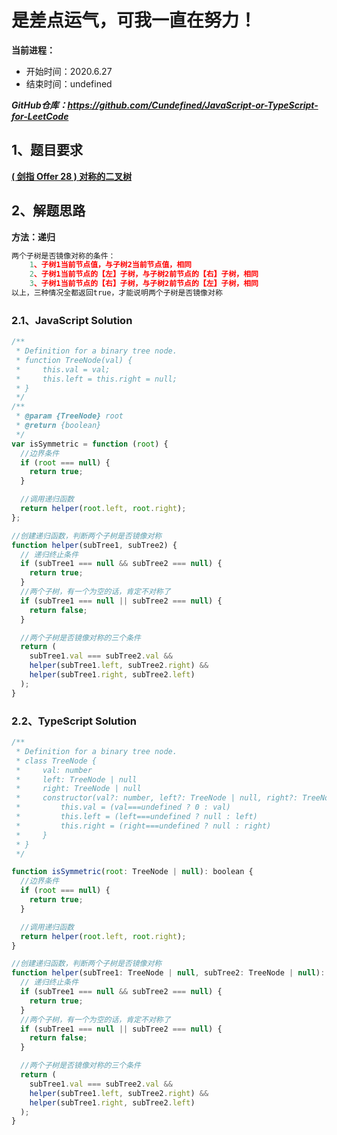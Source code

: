﻿# 是差点运气，可我一直在努力！
**当前进程：**

 - 开始时间：2020.6.27 
 - 结束时间：undefined

***GitHub仓库：https://github.com/Cundefined/JavaScript-or-TypeScript-for-LeetCode***



## 1、题目要求
[**( 剑指 Offer 28 )  对称的二叉树**](https://leetcode-cn.com/problems/dui-cheng-de-er-cha-shu-lcof/)
      


## 2、解题思路
**方法：递归**
```javascript
两个子树是否镜像对称的条件：
    1、子树1当前节点值，与子树2当前节点值，相同
    2、子树1当前节点的【左】子树，与子树2前节点的【右】子树，相同
    3、子树1当前节点的【右】子树，与子树2前节点的【左】子树，相同
以上，三种情况全都返回true，才能说明两个子树是否镜像对称
```


### 2.1、JavaScript Solution

```javascript
/**
 * Definition for a binary tree node.
 * function TreeNode(val) {
 *     this.val = val;
 *     this.left = this.right = null;
 * }
 */
/**
 * @param {TreeNode} root
 * @return {boolean}
 */
var isSymmetric = function (root) {
  //边界条件
  if (root === null) {
    return true;
  }

  //调用递归函数
  return helper(root.left, root.right);
};

//创建递归函数，判断两个子树是否镜像对称
function helper(subTree1, subTree2) {
  // 递归终止条件
  if (subTree1 === null && subTree2 === null) {
    return true;
  }
  //两个子树，有一个为空的话，肯定不对称了
  if (subTree1 === null || subTree2 === null) {
    return false;
  }

  //两个子树是否镜像对称的三个条件
  return (
    subTree1.val === subTree2.val &&
    helper(subTree1.left, subTree2.right) &&
    helper(subTree1.right, subTree2.left)
  );
}
```

### 2.2、TypeScript Solution

```javascript
/**
 * Definition for a binary tree node.
 * class TreeNode {
 *     val: number
 *     left: TreeNode | null
 *     right: TreeNode | null
 *     constructor(val?: number, left?: TreeNode | null, right?: TreeNode | null) {
 *         this.val = (val===undefined ? 0 : val)
 *         this.left = (left===undefined ? null : left)
 *         this.right = (right===undefined ? null : right)
 *     }
 * }
 */

function isSymmetric(root: TreeNode | null): boolean {
  //边界条件
  if (root === null) {
    return true;
  }

  //调用递归函数
  return helper(root.left, root.right);
}

//创建递归函数，判断两个子树是否镜像对称
function helper(subTree1: TreeNode | null, subTree2: TreeNode | null): boolean {
  // 递归终止条件
  if (subTree1 === null && subTree2 === null) {
    return true;
  }
  //两个子树，有一个为空的话，肯定不对称了
  if (subTree1 === null || subTree2 === null) {
    return false;
  }

  //两个子树是否镜像对称的三个条件
  return (
    subTree1.val === subTree2.val &&
    helper(subTree1.left, subTree2.right) &&
    helper(subTree1.right, subTree2.left)
  );
}
```

